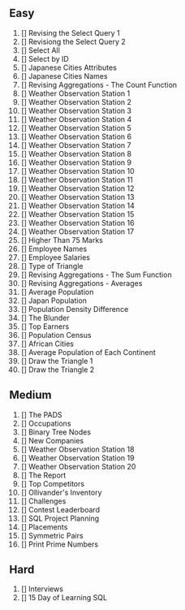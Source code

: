 ## Easy
1. [] Revising the Select Query 1
2. [] Revisiong the Select Query 2
3. [] Select All
4. [] Select by ID
5. [] Japanese Cities Attributes
6. [] Japanese Cities Names
7. [] Revising Aggregations - The Count Function
8. [] Weather Observation Station 1
9. [] Weather Observation Station 2 
10. [] Weather Observation Station 3
11. [] Weather Observation Station 4
12. [] Weather Observation Station 5
13. [] Weather Observation Station 6
14. [] Weather Observation Station 7
15. [] Weather Observation Station 8
16. [] Weather Observation Station 9
17. [] Weather Observation Station 10
18. [] Weather Observation Station 11
19. [] Weather Observation Station 12 
20. [] Weather Observation Station 13
21. [] Weather Observation Station 14
22. [] Weather Observation Station 15
23. [] Weather Observation Station 16
24. [] Weather Observation Station 17
25. [] Higher Than 75 Marks
26. [] Employee Names
27. [] Employee Salaries
28. [] Type of Triangle
29. [] Revising Aggregations - The Sum Function
30. [] Revising Aggregations - Averages
31. [] Average Population
32. [] Japan Population
33. [] Population Density Difference
34. [] The Blunder
35. [] Top Earners
36. [] Population Census
37. [] African Cities
38. [] Average Population of Each Continent
39. [] Draw the Triangle 1
40. [] Draw the Triangle 2

## Medium
1. [] The PADS
2. [] Occupations
3. [] Binary Tree Nodes
4. [] New Companies
5. [] Weather Observation Station 18
6. [] Weather Observation Station 19
7. [] Weather Observation Station 20
8. [] The Report
9. [] Top Competitors
10. [] Ollivander's Inventory
11. [] Challenges
12. [] Contest Leaderboard
13. [] SQL Project Planning
14. [] Placements
15. [] Symmetric Pairs
16. [] Print Prime Numbers

## Hard
1. [] Interviews
2. [] 15 Day of Learning SQL
